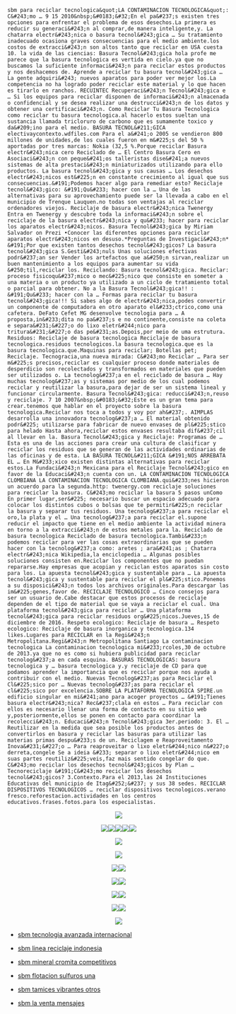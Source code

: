 
```
sbm para reciclar tecnologica&quot;LA CONTAMINACION TECNOLOGICA&quot;: C&#243;mo … 9 15 2010&nbsp;&#0183;&#32;En el pa&#237;s existen tres opciones para enfrentar el problema de esos desechos.La primera es reducir su generaci&#243;n al comprar,de manera inteligente,y. La chatarra electr&#243;nica o basura tecnol&#243;gica … Su tratamiento inadecuado ocasiona graves consecuencias para el medio ambiente.los costos de extracci&#243;n son altos tanto que reciclar en USA cuesta 10. la vida de las ciencias: Basura Tecnol&#243;gica hola profe me parece que la basura tecnologica es vertida en cielo.ya que no buscamos la suficiente informaci&#243;n para reciclar estos productos y nos deshacemos de. Aprende a reciclar tu basura tecnol&#243;gica … La gente adquiri&#243; nuevos aparatos para poder ver mejor los.La competencia no ha logrado poder reciclar este material y lo que hacen es tirarlo en ranchos. RECUINTEC Recuperaci&#243;n Tecnol&#243;gica e … Si los equipos para reciclar disponen de informaci&#243;n almacenada o confidencial y se desea realizar una destrucci&#243;n de los datos y obtener una certificaci&#243;n. Como Reciclar Tu Basura Tecnologica como reciclar tu basura tecnologica.al hacerlo estos sueltan una sustancia llamada tricloruro de carbono que es sumamente toxico y da&#209;ino para el medio. BASURA TECNOL&#211;GICA electivaycontexto.wdfiles.com Para el a&#241;o 2005 se vendieron 800 millones de unidades,de los cuales fueron en m&#225;s del 50 % aportadas por tres marcas: Nokia (32,5 %.Porque reciclar Basura electr&#243;nica cero Reciclado de … El Centro Basura Cero en Asociaci&#243;n con peque&#241;os talleristas dise&#241;a nuevos sistemas de alta prestaci&#243;n miniaturizados utilizando para ello productos. La basura tecnol&#243;gica y sus causas … Los desechos electr&#243;nicos est&#225;n en constante crecimiento al igual que sus consecuencias.&#191;Podemos hacer algo para remediar esto? Reciclaje tecnol&#243;gico: &#191;Qu&#233; hacer con la … Una de las alternativas para su aprovechamiento puede ser la llevada a cabo en el municipio de Trenque Lauquen.no todas son ventajas al reciclar ordenadores viejos. Reciclaje de basura electr&#243;nica Twenergy Entra en Twenergy y descubre toda la informaci&#243;n sobre el reciclaje de la basura electr&#243;nica y qu&#233; hacer para reciclar los aparatos electr&#243;nicos. Basura Tecnol&#243;gica by Miriam Salvador on Prezi •Conocer las diferentes opciones para reciclar aparatos electr&#243;nicos en desuso.*Preguntas de Investigaci&#243;n* &#191;Por que existen tantos desechos tecnol&#243;gicos? La basura tecnol&#243;gica S.Gesti&#243;nuls Unas soluciones efectivas podr&#237;an ser Vender los artefactos que a&#250;n sirvan,realizar un buen mantenimiento a los equipos para aumentar su vida &#250;til,reciclar los. Reciclando: Basura tecnol&#243;gica. Reciclar: proceso fisicoqu&#237;mico o mec&#225;nico que consiste en someter a una materia o un producto ya utilizado a un ciclo de tratamiento total o parcial para obtener. No a la Basura Tecnol&#243;gica!! : &#191;Qu&#233; hacer con la … Formas para reciclar tu basura tecnol&#243;gica!!! Si sabes algo de electr&#243;nica,podes convertir un componente de computadora en otro aparato el&#233;ctrico,como una cafetera. DeFato Cefet MG desenvolve tecnologia para … A proposta,in&#233;dita no pa&#237;s e no continente,consiste na coleta e separa&#231;&#227;o do lixo eletr&#244;nico para tritura&#231;&#227;o das pe&#231;as.Depois,por meio de uma estrutura. Residuos: Reciclaje de basura tecnologica Reciclaje de basura tecnologica.residuos tecnologicos.la basura tecnologica.que es la basura tecnologica.que.Maquinas para reciclar; Botellas pet; Reciclaje. Tecnogracia,una nueva mirada: C&#243;mo Reciclar … Para ser m&#225;s precisos,reciclar es cualquier proceso donde materiales de desperdicio son recolectados y transformados en materiales que pueden ser utilizados o. La tecnolog&#237;a en el reciclado de basura … Hay muchas tecnolog&#237;as y sistemas por medio de los cual podemos reciclar y reutilizar la basura,para dejar de ser un sistema lineal y funcionar circularmente. Basura Tecnol&#243;gica: reducci&#243;n,reuso y reciclaje. 7 10 2007&nbsp;&#0183;&#32;Este es un gran tema para crear.tenemos que hablar en el proyecto sobre la basura tecnologica.Reciclar nos toca a todos y voy por ah&#237;. AIMPLAS desarrolla una innovadora tecnolog&#237;a … El material obtenido podr&#225; utilizarse para fabricar de nuevo envases de pl&#225;stico para helado Hasta ahora,reciclar estos envases resultaba dif&#237;cil al llevar en la. Basura Tecnol&#243;gica y Reciclaje: Programas de … Esta es una de las acciones para crear una cultura de clasificar y reciclar los residuos que se generan de las actividades ordinarias de las oficinas y de esta. LA BASURA TECNOL&#211;GICA &#191;NOS ARREBATA EL … En M&#233;xico existen distintas alternativas para reciclar estos.La Fundaci&#243;n Mexicana para el Reciclaje Tecnol&#243;gico en favor de la Educaci&#243;n cuenta con un. LA CONTAMINACION TECNOLOGICA CLOMBIANA LA CONTAMINACION TECNOLOGICA CLOMBIANA.qui&#233;nes hicieron un acuerdo para la segunda.http: twenergy.com reciclaje soluciones para reciclar la basura. C&#243;mo reciclar la basura 5 pasos unComo En primer lugar,ser&#225; necesario buscar un espacio adecuado para colocar los distintos cubos o bolsas que te permitir&#225;n reciclar la basura y separar tus residuos. Una tecnolog&#237;a para reciclar el oro,la plata y el … Una tecnolog&#237;a para reciclar el.supone reducir el impacto que tiene en el medio ambiente la actividad minera en torno a la extracci&#243;n de estos metales para la. Reciclado de basura tecnologica Reciclado de basura tecnologica.Tambi&#233;n podemos reciclar para ver las cosas extraordinarias que se pueden hacer con la tecnolog&#237;a como: aretes ; ara&#241;as ; Chatarra electr&#243;nica Wikipedia,la enciclopedia … Algunas posibles soluciones consisten en.Reciclar los componentes que no puedan repararse.Hay empresas que acopian y reciclan estos aparatos sin costo para los. La apuesta tecnol&#243;gica y sustentable para … La apuesta tecnol&#243;gica y sustentable para reciclar el pl&#225;stico.Ponemos a su disposici&#243;n todos los archivos originales.Para descargar las im&#225;genes,favor de. RECICLAJE TECNOLOGICO … Cinco consejos para ser un usuario de.Cabe destacar que estos procesos de reciclaje dependen de el tipo de material que se vaya a reciclar el cual. Una plataforma tecnol&#243;gica para reciclar … Una plataforma tecnol&#243;gica para reciclar residuos org&#225;nicos.Jueves,15 de diciembre de 2016. Respeto ecologico: Reciclaje de basura … Respeto ecologico: Reciclaje de basura inorganica y tecnologica.134 likes.Lugares para RECICLAR en la Regi&#243;n Metropolitana.Regi&#243;n Metropolitana Santiago La contaminacion tecnologica La contaminacion tecnologica mi&#233;rcoles,30 de octubre de 2013.ya que no es como si hubiera publicidad para reciclar tecnolog&#237;a en cada esquina. BASURAS TECNOLOGICAS: basura tecnologica y … basura tecnologica y.y reciclaje de CD para que podamos aprender la importancia que es reciclar porque nos ayuda a contribuir con el medio. Nuevas Tecnolog&#237;as para Reciclar el Cl&#225;sico por … Nuevas tecnolog&#237;as para reciclar el cl&#225;sico por excelencia.SOBRE LA PLATAFORMA TECNOLOGICA SPIRE.un edificio singular en mi&#241;ano para acoger proyectos … &#191;Tienes basura electr&#243;nica? Rec&#237;clala en estos … Para reciclar con ellos es necesario llenar una forma de contacto en su sitio web y,posteriormente,ellos se ponen en contacto para coordinar la recolecci&#243;n. Educaci&#243;n Tecnol&#243;gica 3er.periodo: 3. El … Reutilizar en la medida que sea posible los productos antes de convertirlos en basura y reciclar las basuras para utilizar las materias primas despu&#233;s de un. Reciclagem e Reaproveitamento Inova&#231;&#227;o … Para reaproveitar o lixo eletr&#244;nico n&#227;o derreta,congele Se a ideia &#233; separar o lixo eletr&#244;nico em suas partes reutiliz&#225;veis,faz mais sentido congelar do que. C&#243;mo reciclar los desechos tecnol&#243;gicos by Plan … Tecnoreciclaje &#191;C&#243;mo reciclar los desechos tecnol&#243;gicos? 3.Contexto.Para el 2013,las 24 Instituciones Educativas del municipio de Itag&#252;&#237; y sus 38 sedes. RECICLAR DISPOSITIVOS TECNOLOGICOS … reciclar dispositivos tecnologicos.verano fresco.reforestacion.actividades en los centros educativos.frases.fotos.para los especialistas. 
```

<div align="center">

<a href="https://es-crusher.shibang-china.com/github&k=sbm+para+reciclar+tecnologica"><img src="https://static.shibang-china.com/es/crusher/logo.jpg"></a>

<a href="https://es-crusher.shibang-china.com/github&k=sbm+para+reciclar+tecnologica"><img src="https://static.shibang-china.com/es/crusher/index.jpg"></a><a href="https://es-crusher.shibang-china.com/material.htmlgithub&k=sbm+para+reciclar+tecnologica"><img src="https://static.shibang-china.com/es/crusher/material.jpg"></a><a href="https://es-crusher.shibang-china.com/application.htmlgithub&k=sbm+para+reciclar+tecnologica"><img src="https://static.shibang-china.com/es/crusher/application.jpg"></a><a href="https://es-crusher.shibang-china.com/aboutus.htmlgithub&k=sbm+para+reciclar+tecnologica"><img src="https://static.shibang-china.com/es/crusher/aboutus.jpg"></a><a href="https://es-crusher.shibang-china.com/contact.htmlgithub&k=sbm+para+reciclar+tecnologica"><img src="https://static.shibang-china.com/es/crusher/contact.jpg"></a>

<a href="https://es-crusher.shibang-china.com/github&k=sbm+para+reciclar+tecnologica"><img src="https://static.shibang-china.com/es/crusher/banner.jpg"></a>

<a href="https://swt.shibang-china.com/github&k=sbm+para+reciclar+tecnologica"><img src="https://static.shibang-china.com/es/crusher/text.jpg"></a>

<a href="https://swt.shibang-china.com/github&k=sbm+para+reciclar+tecnologica"><img src="https://static.shibang-china.com/es/crusher/chat.jpg"></a><a href="https://es-crusher.shibang-china.com/contact.htmlgithub&k=sbm+para+reciclar+tecnologica"><img src="https://static.shibang-china.com/es/crusher/message.jpg"></a>

<a href="https://es-crusher.shibang-china.com/products/pe.htmlgithub&k=sbm+para+reciclar+tecnologica"><img src="https://static.shibang-china.com/es/crusher/pe.jpg"></a><a href="https://es-crusher.shibang-china.com/products/pf.htmlgithub&k=sbm+para+reciclar+tecnologica"><img src="https://static.shibang-china.com/es/crusher/pf.jpg"></a>

<a href="https://es-crusher.shibang-china.com/products/hpt.htmlgithub&k=sbm+para+reciclar+tecnologica"><img src="https://static.shibang-china.com/es/crusher/hpt.jpg"></a><a href="https://es-crusher.shibang-china.com/products/vsi.htmlgithub&k=sbm+para+reciclar+tecnologica"><img src="https://static.shibang-china.com/es/crusher/vsi.jpg"></a>

<a href="https://es-crusher.shibang-china.com/products/klv.htmlgithub&k=sbm+para+reciclar+tecnologica"><img src="https://static.shibang-china.com/es/crusher/klv.jpg"></a><a href="https://es-crusher.shibang-china.com/products/portable.htmlgithub&k=sbm+para+reciclar+tecnologica"><img src="https://static.shibang-china.com/es/crusher/portable.jpg"></a>

<a href="https://swt.shibang-china.com/github&k=sbm+para+reciclar+tecnologica"><img src="https://static.shibang-china.com/es/crusher/case.jpg"></a>

</div>


* [sbm tecnologia avanzada internacional](sbm%20tecnologia%20avanzada%20internacional.md)

* [sbm linea reciclaje indonesia](sbm%20linea%20reciclaje%20indonesia.md)

* [sbm mineral cromita competitivos](sbm%20mineral%20cromita%20competitivos.md)

* [sbm flotacion sulfuros una](sbm%20flotacion%20sulfuros%20una.md)

* [sbm tamices vibrantes otros](sbm%20tamices%20vibrantes%20otros.md)

* [sbm la venta mensajes](sbm%20la%20venta%20mensajes.md)